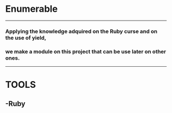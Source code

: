 # Enumerable
---
### Applying the knowledge adquired on the Ruby curse and on the use of yield,
### we make a module on this project that can be use later on other ones. 
---
# TOOLS
-Ruby
---
